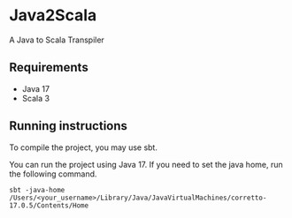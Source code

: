 # Java2Scala
A Java to Scala Transpiler

## Requirements
- Java 17
- Scala 3

## Running instructions
To compile the project, you may use sbt.

You can run the project using Java 17. If you need to set the java home, run the following command.
```
sbt -java-home /Users/<your_username>/Library/Java/JavaVirtualMachines/corretto-17.0.5/Contents/Home
```

